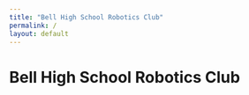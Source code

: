 ```yaml
---
title: "Bell High School Robotics Club"
permalink: /
layout: default
---
```

# Bell High School Robotics Club